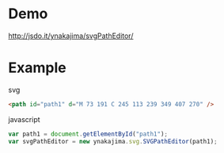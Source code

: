 Demo
======
http://jsdo.it/ynakajima/svgPathEditor/


Example
======

svg

```html
<path id="path1" d="M 73 191 C 245 113 239 349 407 270" />
```

javascript

```javascript
var path1 = document.getElementById("path1");
var svgPathEditor = new ynakajima.svg.SVGPathEditor(path1);
```

